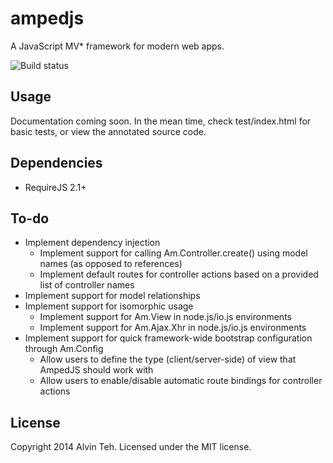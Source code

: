 ampedjs
=========

A JavaScript MV* framework for modern web apps.

![Build status](https://travis-ci.org/alvinteh/ampedjs.svg?branch=dev)

Usage
-------

Documentation coming soon. In the mean time, check test/index.html for basic tests, or view the annotated source code.

Dependencies
-------

* RequireJS 2.1+

To-do
-------

* Implement dependency injection
  * Implement support for calling Am.Controller.create() using model names (as opposed to references)
  * Implement default routes for controller actions based on a provided list of controller names
* Implement support for model relationships
* Implement support for isomorphic usage
  * Implement support for Am.View in node.js/io.js environments
  * Implement support for Am.Ajax.Xhr in node.js/io.js environments
* Implement support for quick framework-wide bootstrap configuration through Am.Config
  * Allow users to define the type (client/server-side) of view that AmpedJS should work with 
  * Allow users to enable/disable automatic route bindings for controller actions
  

License
-------
Copyright 2014 Alvin Teh.
Licensed under the MIT license.
